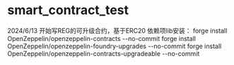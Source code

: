 # smart_contract_test
2024/6/13 开始写REG的可升级合约，基于ERC20
依赖项lib安装：
forge install OpenZeppelin/openzeppelin-contracts --no-commit
forge install OpenZeppelin/openzeppelin-foundry-upgrades --no-commit
forge install OpenZeppelin/openzeppelin-contracts-upgradeable --no-commit

